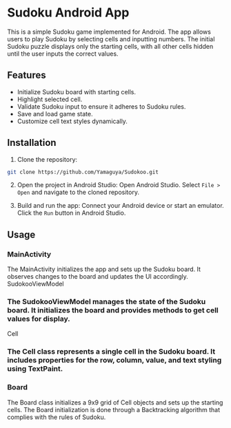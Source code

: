 # Sudoku Android App

This is a simple Sudoku game implemented for Android. The app allows users to play Sudoku by selecting cells and inputting numbers. The initial Sudoku puzzle displays only the starting cells, with all other cells hidden until the user inputs the correct values.
## Features

 - Initialize Sudoku board with starting cells.
 - Highlight selected cell.
 - Validate Sudoku input to ensure it adheres to Sudoku rules.
 - Save and load game state.
 - Customize cell text styles dynamically.

## Installation

   1. Clone the repository:

```sh
git clone https://github.com/Yamaguya/Sudokoo.git
```
 2. Open the project in Android Studio:
      Open Android Studio.
      Select `File > Open` and navigate to the cloned repository.

   3. Build and run the app:
        Connect your Android device or start an emulator.
        Click the `Run` button in Android Studio.

## Usage
### MainActivity

The MainActivity initializes the app and sets up the Sudoku board. It observes changes to the board and updates the UI accordingly.
SudokooViewModel

### The SudokooViewModel manages the state of the Sudoku board. It initializes the board and provides methods to get cell values for display.
Cell

### The Cell class represents a single cell in the Sudoku board. It includes properties for the row, column, value, and text styling using TextPaint.

### Board

The Board class initializes a 9x9 grid of Cell objects and sets up the starting cells. The Board initialization is done through a Backtracking algorithm that complies with the rules of Sudoku.
